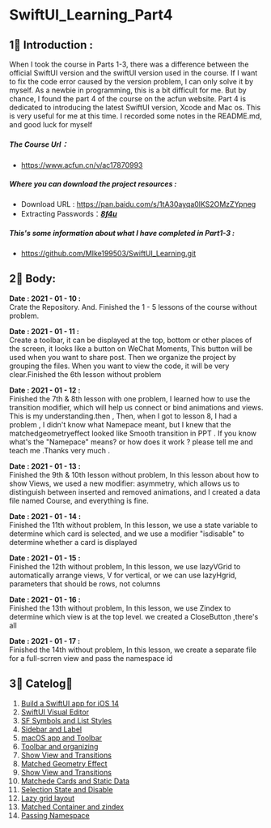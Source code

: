 # SwiftUI_Learning_Part4
## 1⃣️ Introduction :
   When I took the course in Parts 1-3, there was a difference between the official SwiftUI version and the swiftUI version used in the course. If I want to fix the code error caused by the version problem, I can only solve it by myself. As a newbie in programming, this is a bit difficult for me. But by chance, I found the part 4  of the course on the acfun website. Part 4 is dedicated to introducing the latest SwiftUI version, Xcode and Mac os. This is very useful for me at this time. I recorded some notes in the README.md, and good luck for myself

#####  The Course Url：
- https://www.acfun.cn/v/ac17870993

#####  Where you can download the  project resources : 
- Download URL :  https://pan.baidu.com/s/1tA30ayqa0lKS2OMzZYpneg
- Extracting Passwords：<u>***8f4u***</u>

#####  This's  some information about what I have completed in Part1-3 : 
- https://github.com/MIke199503/SwiftUI_Learning.git



## 2⃣️ Body:

**Date : 2021 - 01 - 10 :**  
    Crate the Repository. And. Finished the 1 - 5  lessons of the course without problem.

**Date : 2021 - 01 - 11 :**    
    Create a toolbar, it can be displayed at the top, bottom or other places of the screen, it looks like a button on WeChat Moments, This button will be used when you want to share post. Then we organize the project by grouping the files. When you want to view the code, it will be very clear.Finished the 6th lesson without problem

**Date : 2021 - 01 - 12 :**    
    Finished the 7th  & 8th lesson with one  problem,   I learned how to use the transition modifier, which will help us connect or bind animations and views. This is  my understanding.then , Then, when I got to lesson 8, I had a problem , I didn't know what Namepace meant,  but I knew that the matchedgeometryeffect  looked  like Smooth transition in PPT . If you know what's  the  "Namepace" means? or how does it work ? please tell me and teach  me .Thanks very much .

**Date : 2021 - 01 - 13 :**    
    Finished the 9th  & 10th lesson without   problem, In this lesson about how to show Views, we used a new modifier: asymmetry, which allows us to distinguish between inserted and removed animations, and I created a data file named Course, and everything is fine.

**Date : 2021 - 01 - 14 :**    
    Finished the 11th without problem, In this lesson, we use a state variable to determine which card is selected, and we use a modifier "isdisable" to determine whether a card is displayed    

**Date : 2021 - 01 - 15 :**    
    Finished the 12th without problem,  In this lesson, we use lazyVGrid to automatically arrange views, V for vertical, or we can use lazyHgrid, parameters that should be rows, not columns

**Date : 2021 - 01 - 16 :**    
    Finished the 13th without problem,  In this lesson, we use Zindex to determine which view is at the top level. we created a CloseButton ,there's all 

**Date : 2021 - 01 - 17 :**    
    Finished the 14th without problem,  In this lesson, we create a separate file for a full-scrren view and pass the namespace id

## 3⃣️ Catelog：
01. [<u> Build a SwiftUI app for iOS 14 </u>](https://www.acfun.cn/v/ac17870993_1)
02. [<u> SwiftUI Visual Editor  </u>](https://www.acfun.cn/v/ac17870993_2)
03. [<u> SF Symbols and List Styles  </u>](https://www.acfun.cn/v/ac17870993_3)
04. [<u> Sidebar and Label </u>](https://www.acfun.cn/v/ac17870993_4)
05. [<u> macOS app and Toolbar </u>](https://www.acfun.cn/v/ac17870993_5)
06. [<u> Toolbar and organizing </u>](https://www.acfun.cn/v/ac17870993_6)
07. [<u> Show View and Transitions </u>](https://www.acfun.cn/v/ac17870993_7)
08. [<u> Matched Geometry Effect </u>](https://www.acfun.cn/v/ac17870993_8)
09. [<u> Show View and Transitions </u>](https://www.acfun.cn/v/ac17870993_9)
10. [<u> Matchede Cards and Static Data </u>](https://www.acfun.cn/v/ac17870993_10)
11. [<u> Selection State and Disable </u>](https://www.acfun.cn/v/ac17870993_11)
12. [<u> Lazy grid layout  </u>](https://www.acfun.cn/v/ac17870993_12)
13. [<u> Matched Container and zindex  </u>](https://www.acfun.cn/v/ac17870993_13)
14. [<u>  Passing Namespace  </u>](https://www.acfun.cn/v/ac17870993_14)


